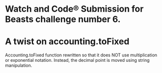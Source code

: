 Watch and Code® Submission for Beasts challenge number 6.
 =========================================================

 A twist on accounting.toFixed
 =============================

 Accounting.toFixed function rewritten so that it does NOT use multiplication or exponential notation. Instead, the decimal point is moved using string manipulation.